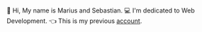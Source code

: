 👋 Hi, My name is Marius and Sebastian.
💻 I'm dedicated to Web Development.
👈 This is my previous [account](https://github.com/SebastianMB-IT).
